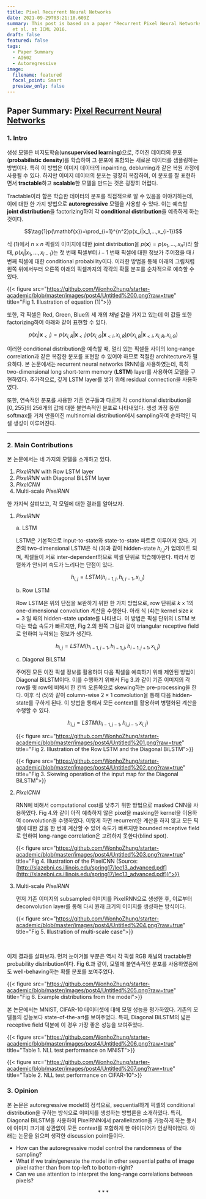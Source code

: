 ```yaml
---
title: Pixel Recurrent Neural Networks
date: 2021-09-29T03:21:10.609Z
summary: This post is based on a paper "Recurrent Pixel Neural Networks" by Oord
  et al. at ICML 2016.
draft: false
featured: false
tags:
  - Paper Summary
  - AI602
  - Autoregressive
image:
  filename: featured
  focal_point: Smart
  preview_only: false
---
```

## Paper Summary: [Pixel Recurrent Neural Networks](http://proceedings.mlr.press/v48/oord16.pdf)

### 1. Intro

 생성 모델은 비지도학습(**unsupervised learning**)으로, 주어진 데이터의 분포(**probabilistic density**)를 학습하여 그 분포에 포함되는 새로운 데이터를 샘플링하는 방법이다. 특히 이 방법은 이미지 데이터의 inpainting, deblurring과 같은 복원 과정에 사용될 수 있다. 하지만 이미지 데이터의 분포는 굉장히 복잡하여, 이 분포를 잘 표현하면서 **tractable**하고 **scalable**한 모델을 만드는 것은 굉장히 어렵다. 
    
 Tractable이라 함은 학습한 데이터의 분포를 직접적으로 알 수 있음을 이야기하는데, 이에 대한 한 가지 방법으로 **autoregressive** 모델을 사용할 수 있다. 이는 예측할 **joint distribution**을 factorizing하여 각 **conditional distribution**을 예측하게 하는 것이다. 
    
 $$\tag{1}p(\mathbf{x})=\prod_{i=1}^{n^2}p(x_i|x_1,...,x_{i-1})$$
    
 식 (1)에서 $n\times n$ 픽셀의 이미지에 대한 joint distribution을 $p(\mathbf{x})=p(x_1,...,x_{n^2})$라 할 때, $p(x_i|x_1,...,x_{i-1})$는 첫 번째 픽셀부터 $i-1$ 번째 픽셀에 대한 정보가 주어졌을 때 $i$ 번째 픽셀에 대한 conditional probability이다. 이러한 방법을 통해 아래의 그림처럼 왼쪽 위에서부터 오른쪽 아래의 픽셀까지의 각각의 확률 분포를 순차적으로 예측할 수 있다. 
    
 {{< figure src="https://github.com/WonhoZhung/starter-academic/blob/master/images/post4/Untitled%200.png?raw=true" title="Fig 1. Illustration of equation (1)">}}  
    
 또한, 각 픽셀은 Red, Green, Blue의 세 개의 채널 값을 가지고 있는데 이 값들 또한 factorizing하여 아래와 같이 표현할 수 있다.
           
$$\tag{2}p(x_ i|\mathbf{x}_ {<i})=p(x_ {i,R}|\mathbf{x}_ {<i})p(x_ {i,G}|\mathbf{x}_ {<i},x_ {i,R})p(x_ {i,B}|\mathbf{x}_ {<i},x_ {i,R},x_ {i,G})$$
    
 이러한 conditional distribution을 예측할 때, 멀리 있는 픽셀들 사이의 long-range correlation과 같은 복잡한 분포를 표현할 수 있어야 하므로 적절한 architecture가 필요하다. 본 논문에서는 recurrent neural networks (RNN)을 사용하였는데, 특히 two-dimensional long short-term memory (**LSTM**) layer를 사용하여 모델을 구현하였다. 추가적으로, 깊게 LSTM layer를 쌓기 위해 residual connection을 사용하였다.
    
 또한, 연속적인 분포를 사용한 기존 연구들과 다르게 각 conditional distribution을 $[0, 255]$의 256개의 값에 대한 불연속적인 분포로 나타내었다. 생성 과정 동안 softmax를 거쳐 만들어진 multinomial distribution에서 sampling하여 순차적인 픽셀 생성이 이루어진다.
    

---                       

### 2. Main Contributions

본 논문에서는 네 가지의 모델을 소개하고 있다.
    
 1. *PixelRNN* with Row LSTM layer
 2. *PixelRNN* with Diagonal BiLSTM layer
 3. *PixelCNN*
 4. Multi-scale *PixelRNN*
    
 한 가지씩 살펴보고, 각 모델에 대한 결과를 알아보자.
    
1. *PixelRNN*
  
   a. LSTM
        
      LSTM은 기본적으로 input-to-state와 state-to-state 파트로 이루어져 있다. 기존의 two-dimensional LSTM은 식 (3)과 같이 hidden-state $h_{i,j}$가 업데이트 되며, 픽셀들이 서로 inter-dependent하므로 픽셀 단위로 학습해야한다. 따라서 병렬화가 안되며 속도가 느리다는 단점이 있다.
        
      $$\tag{3} h_{i,j}=LSTM(h_{i-1,j},h_{i,j-1},x_{i,j})$$
        
    b. Row LSTM
        
      Row LSTM은 위의 단점을 보완하기 위한 한 가지 방법으로, row 단위로 $k\times 1$의 one-dimensional convolution 계산을 수행한다. 아래 식 (4)는 kernel size $k=3$ 일 때의 hidden-state update를 나타낸다. 이 방법은 픽셀 단위의 LSTM 보다는 학습 속도가 빠르지만, Fig 2.의 왼쪽 그림과 같이 triangular receptive field로 인하여 누락되는 정보가 생긴다.
        
      $$\tag{4} h_{i,j}=LSTM(h_{i-1,j-1},h_{i-1,j},h_{i-1,j+1},x_{i,j})$$
        
    c. Diagonal BiLSTM
        
      주어진 모든 이전 픽셀 정보를 활용하여 다음 픽셀을 예측하기 위해 제안된 방법이 Diagonal BiLSTM이다. 이를 수행하기 위해서 Fig 3.과 같이 기존 이미지의 각 row를 윗 row에 비해서 한 칸씩 오른쪽으로 skewing하는 pre-processing을 한다. 이후 식 (5)와 같이 column-wise $2\times 1$ convolution을 통해 다음 hidden-state를 구하게 된다. 이 방법을 통해서 모든 context를 활용하며 병렬화된 계산을 수행할 수 있다.
        
      $$\tag{5}h_{i,j}=LSTM(h_{i-1,j-1},h_{i,j-1},x_{i,j})$$
        
      {{< figure src="https://github.com/WonhoZhung/starter-academic/blob/master/images/post4/Untitled%201.png?raw=true" title="Fig 2. Illustration of the Row LSTM and the Diagonal BiLSTM">}} 
        
      {{< figure src="https://github.com/WonhoZhung/starter-academic/blob/master/images/post4/Untitled%202.png?raw=true" title="Fig 3. Skewing operation of the input map for the Diagonal BiLSTM">}} 
        
2. *PixelCNN*
    
    RNN에 비해서 computational cost를 낮추기 위한 방법으로 masked CNN을 사용하였다. Fig 4.와 같이 아직 예측하지 않은 pixel을 masking한 kernel을 이용하여 convolution을 수행하였다. 이렇게 하면 recurrent한 계산을 하지 않고 모든 픽셀에 대한 값을 한 번에 계산할 수 있어 속도가 빠르지만 bounded receptive field로 인하여 long-range correlation은 고려하지 못한다(blind spot). 
    
    {{< figure src="https://github.com/WonhoZhung/starter-academic/blob/master/images/post4/Untitled%203.png?raw=true" title="Fig 4. Illustration of the PixelCNN (Source: [http://slazebni.cs.illinois.edu/spring17/lec13_advanced.pdf](http://slazebni.cs.illinois.edu/spring17/lec13_advanced.pdf))">}} 
    
3. Multi-scale *PixelRNN*
    
    먼저 기존 이미지의 subsampled 이미지를 PixelRNN으로 생성한 후, 이로부터 deconvolution layer를 통해 다시 원래 크기의 이미지를 생성하는 방식이다. 
    
    {{< figure src="https://github.com/WonhoZhung/starter-academic/blob/master/images/post4/Untitled%204.png?raw=true" title="Fig 5. Illustration of multi-scale case">}}
    
<br>

이제 결과를 살펴보자. 먼저 눈여겨볼 부분은 역시 각 픽셀 RGB 채널의 tractable한 probability distribution이다. Fig 6.과 같이, 모델에 불연속적인 분포를 사용하였음에도 well-behaving하는 확률 분포를 보여주었다.

{{< figure src="https://github.com/WonhoZhung/starter-academic/blob/master/images/post4/Untitled%205.png?raw=true" title="Fig 6. Example distributions from the model">}}

본 논문에서는 MNIST, CIFAR-10 데이터셋에 대해 모델 성능을 평가하였다. 기존의 모델들의 성능보다 state-of-the-art를 보여주었다. 특히, Diagonal BiLSTM의 넓은 receptive field 덕분에 이 경우 가장 좋은 성능을 보여주었다.

{{< figure src="https://github.com/WonhoZhung/starter-academic/blob/master/images/post4/Untitled%206.png?raw=true" title="Table 1. NLL test performance on MNIST">}}

{{< figure src="https://github.com/WonhoZhung/starter-academic/blob/master/images/post4/Untitled%207.png?raw=true" title="Table 2. NLL test performance on CIFAR-10">}}

### 3. Opinion

본 논문은 autoregressive model의 정석으로, sequential하게 픽셀의 conditional distribution을 구하는 방식으로 이미지를 생성하는 방법론을 소개하였다. 특히, Diagonal BiLSTM을 사용하여 PixelRNN에서 parallelization을 가능하게 하는 동시에 이미지 크기에 상관없이 모든 context를 포함하게 한 아이디어가 인상적이었다. 아래는 논문을 읽으며 생각한 discussion point들이다.
    
- How can the autoregressive model control the randomness of the sampling?
- What if we train/generate the model in other sequential paths of image pixel rather than from top-left to bottom-right?
- Can we use attention to interpret the long-range correlations between pixels?

$$***$$